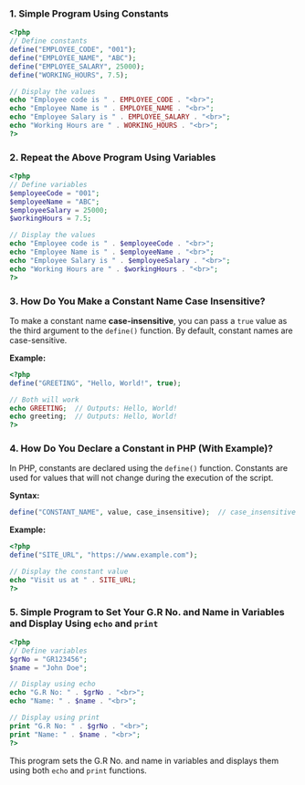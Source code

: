 ### 1. Simple Program Using Constants

```php
<?php
// Define constants
define("EMPLOYEE_CODE", "001");
define("EMPLOYEE_NAME", "ABC");
define("EMPLOYEE_SALARY", 25000);
define("WORKING_HOURS", 7.5);

// Display the values
echo "Employee code is " . EMPLOYEE_CODE . "<br>";
echo "Employee Name is " . EMPLOYEE_NAME . "<br>";
echo "Employee Salary is " . EMPLOYEE_SALARY . "<br>";
echo "Working Hours are " . WORKING_HOURS . "<br>";
?>
```

### 2. Repeat the Above Program Using Variables

```php
<?php
// Define variables
$employeeCode = "001";
$employeeName = "ABC";
$employeeSalary = 25000;
$workingHours = 7.5;

// Display the values
echo "Employee code is " . $employeeCode . "<br>";
echo "Employee Name is " . $employeeName . "<br>";
echo "Employee Salary is " . $employeeSalary . "<br>";
echo "Working Hours are " . $workingHours . "<br>";
?>
```

### 3. How Do You Make a Constant Name Case Insensitive?

To make a constant name **case-insensitive**, you can pass a `true` value as the third argument to the `define()` function. By default, constant names are case-sensitive.

**Example:**
```php
<?php
define("GREETING", "Hello, World!", true);

// Both will work
echo GREETING;  // Outputs: Hello, World!
echo greeting;  // Outputs: Hello, World!
?>
```

### 4. How Do You Declare a Constant in PHP (With Example)?

In PHP, constants are declared using the `define()` function. Constants are used for values that will not change during the execution of the script.

**Syntax:**
```php
define("CONSTANT_NAME", value, case_insensitive);  // case_insensitive is optional
```

**Example:**
```php
<?php
define("SITE_URL", "https://www.example.com");

// Display the constant value
echo "Visit us at " . SITE_URL;
?>
```

### 5. Simple Program to Set Your G.R No. and Name in Variables and Display Using `echo` and `print`

```php
<?php
// Define variables
$grNo = "GR123456";
$name = "John Doe";

// Display using echo
echo "G.R No: " . $grNo . "<br>";
echo "Name: " . $name . "<br>";

// Display using print
print "G.R No: " . $grNo . "<br>";
print "Name: " . $name . "<br>";
?>
```

This program sets the G.R No. and name in variables and displays them using both `echo` and `print` functions.
